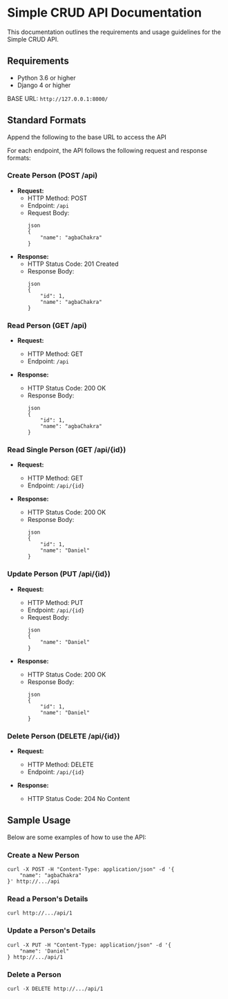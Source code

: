 # Simple CRUD API Documentation

This documentation outlines the requirements and usage guidelines for the Simple CRUD API.

## Requirements

- Python 3.6 or higher
- Django 4 or higher

BASE URL: `http://127.0.0.1:8000/`

## Standard Formats
Append the following to the base URL to access the API

For each endpoint, the API follows the following request and response formats:

### Create Person (POST /api)
- **Request:**
	- HTTP Method: POST
	- Endpoint: `/api`
	- Request Body: 
		```
		json
		{
			"name": "agbaChakra"
		}
		```
- **Response:**
	- HTTP Status Code: 201 Created
	- Response Body:
		```
		json
		{
			"id": 1,
			"name": "agbaChakra"
		}
		```

### Read Person (GET /api)
- **Request:**
	- HTTP Method: GET
	- Endpoint: `/api`

- **Response:**
	- HTTP Status Code: 200 OK
	- Response Body:
		```
		json
		{
			"id": 1,
			"name": "agbaChakra"
		}
		```

### Read Single Person (GET /api/{id})
-  **Request:**
	- HTTP Method: GET
	- Endpoint: `/api/{id}`

- **Response:**
	- HTTP Status Code: 200 OK
	- Response Body:
		```
		json
		{
			"id": 1,
			"name": "Daniel"
		}
		```


### Update Person (PUT /api/{id})
-  **Request:**
	- HTTP Method: PUT
	- Endpoint: `/api/{id}`
	- Request Body:
		```
		json
		{
			"name": "Daniel"
		}
		```

- **Response:**
	- HTTP Status Code: 200 OK
	- Response Body:
		```
		json
		{
			"id": 1,
			"name": "Daniel"
		}
		```

### Delete Person (DELETE /api/{id})
- **Request:**
	- HTTP Method: DELETE
	- Endpoint: `/api/{id}`

- **Response:**
	- HTTP Status Code: 204 No Content


## Sample Usage

Below are some examples of how to use the API:

### Create a New Person

``` shell
curl -X POST -H "Content-Type: application/json" -d '{
	"name": "agbaChakra"
}' http://.../api

```

### Read a Person's Details

```shell
curl http://.../api/1
```

### Update a Person's Details

```shell
curl -X PUT -H "Content-Type: application/json" -d '{
	"name": 'Daniel"
} http://.../api/1
```

### Delete a Person

```shell
curl -X DELETE http://.../api/1
```
